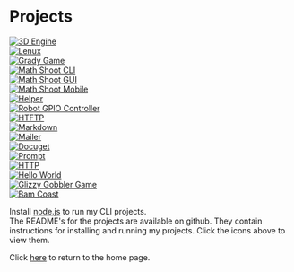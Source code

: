 # Projects
[![3D Engine](https://img.shields.io/badge/GUI-3d--engine-green)](https://github.com/thecoder08/3d-engine)  
[![Lenux](https://img.shields.io/badge/CLI-lenux-blue)](https://github.com/thecoder08/lenux)  
[![Grady Game](https://img.shields.io/badge/CLI-grady--game-blue)](https://github.com/thecoder08/grady-game)  
[![Math Shoot CLI](https://img.shields.io/badge/CLI-math--shoot--cli-blue)](https://github.com/thecoder08/math-shoot-cli)  
[![Math Shoot GUI](https://img.shields.io/badge/GUI-math--shoot--gui-green)](https://github.com/thecoder08/math-shoot-gui)  
[![Math Shoot Mobile](https://img.shields.io/badge/GUI-math--shoot--mobile-green)](https://github.com/thecoder08/math-shoot-mobile)  
[![Helper](https://img.shields.io/badge/GUI-helper-green)](https://github.com/thecoder08/helper)  
[![Robot GPIO Controller](https://img.shields.io/badge/Framework-robot--gpio--controller-red)](https://github.com/thecoder08/robot-gpio-controller)  
[![HTFTP](https://img.shields.io/badge/CLI-htftp-blue)](https://github.com/thecoder08/htftp)  
[![Markdown](https://img.shields.io/badge/Framework-markdown-red)](https://github.com/thecoder08/markdown)  
[![Mailer](https://img.shields.io/badge/Framework-mailer-red)](https://github.com/thecoder08/mailer)  
[![Docuget](https://img.shields.io/badge/Framework-docuget-red)](https://github.com/thecoder08/docuget)  
[![Prompt](https://img.shields.io/badge/Framework-prompt-red)](https://github.com/thecoder08/prompt)  
[![HTTP](https://img.shields.io/badge/Framework-http-red)](https://github.com/thecoder08/http)  
[![Hello World](https://img.shields.io/badge/CLI-helloworld-blue)](https://github.com/thecoder08/helloworld)  
[![Glizzy Gobbler Game](https://img.shields.io/badge/GUI-glizzy--gobbler--game-green)](https://github.com/thecoder08/glizzy-gobbler-game)  
[![Bam Coast](https://img.shields.io/badge/GUI-bam--coast-green)](https://github.com/thecoder08/bam-coast)  

Install [node.js](https://nodejs.org) to run my CLI projects.  
The README's for the projects are available on github. They contain instructions for installing and running my projects. Click the icons above to view them.

Click [here](/) to return to the home page.
<title>Projects</title>
